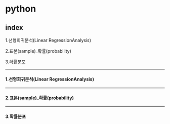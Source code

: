# **python**
## index
  1.선형회귀분석(Linear RegressionAnalysis)
  
  2.표본(sample)_확률(probability)
  
  3.확률분포

---
#### 1.선형회귀분석(Linear RegressionAnalysis)

---
#### 2.표본(sample)_확률(probability)

---
#### 3.확률분포

